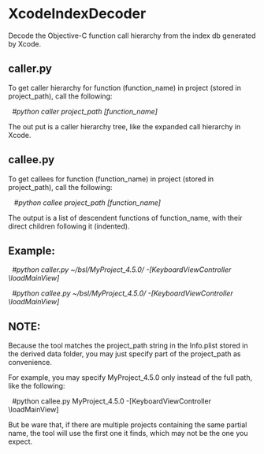 # XcodeIndexDecoder

Decode the Objective-C function call hierarchy from the index db generated by Xcode.

## caller.py

To get caller hierarchy for function (function_name) in project (stored in project_path), call the following:

    *#python caller project_path [function_name]*
  
The out put is a caller hierarchy tree, like the expanded call hierarchy in Xcode.


## callee.py

To get callees for function (function_name) in project (stored in project_path), call the following:

    *#python callee project_path [function_name]*
  
The output is a list of descendent functions of function_name, with their direct children following it (indented).

## Example:

    *#python caller.py ~/bsl/MyProject_4.5.0/ -[KeyboardViewController \loadMainView]*
  
    *#python callee.py ~/bsl/MyProject_4.5.0/ -[KeyboardViewController \loadMainView]*

## NOTE:

Because the tool matches the project_path string in the Info.plist stored in the derived data folder, you may just specify part of the project_path as convenience.

For example, you may specify MyProject_4.5.0 only instead of the full path, like the following:

    #python callee.py MyProject_4.5.0 -[KeyboardViewController \loadMainView]
  
But be ware that, if there are multiple projects containing the same partial name, the tool will use the first one it finds, which may not be the one you expect.
